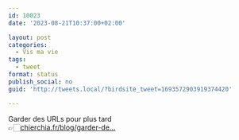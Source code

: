 ```yaml
---
id: 10023
date: '2023-08-21T10:37:00+02:00'

layout: post
categories:
  - Vis ma vie
tags:
  - tweet
format: status
publish_social: no
guid: 'http://tweets.local/?birdsite_tweet=1693572903919374420'

---
```


Garder des URLs pour plus tard  
👉🏻[chierchia.fr/blog/garder-de…](https://chierchia.fr/blog/garder-des-urls-pour-plus-tard)